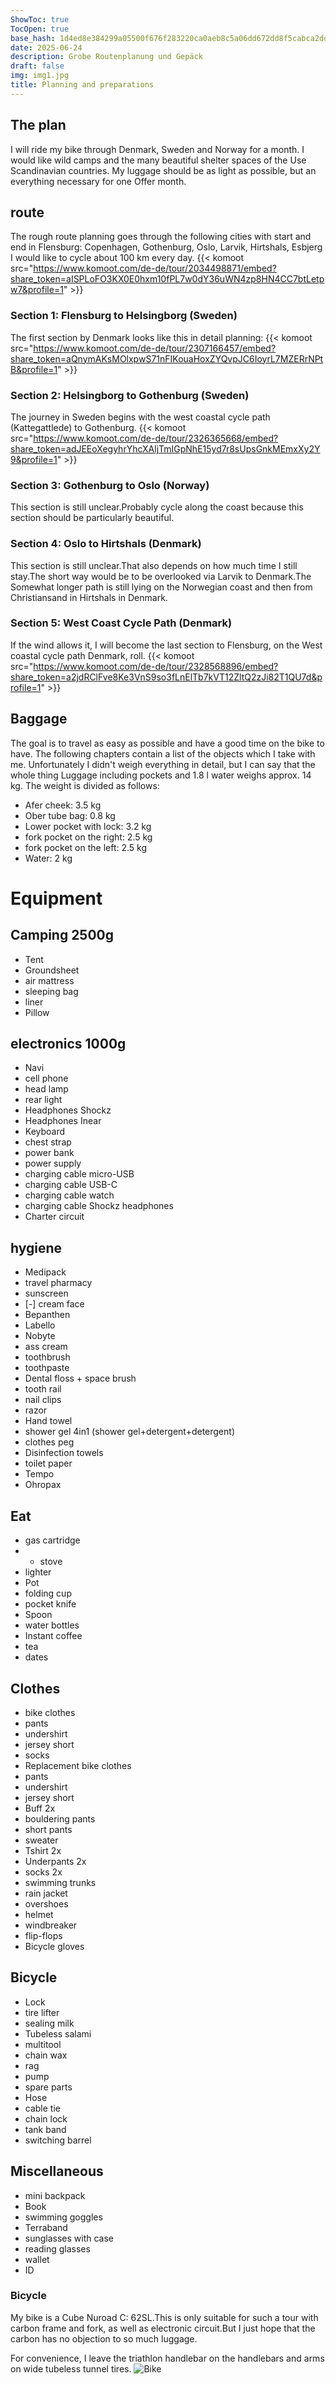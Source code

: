 ```yaml
---
ShowToc: true
TocOpen: true
base_hash: 1d4ed8e384299a05500f676f283220ca0aeb8c5a06dd672dd8f5cabca2dd6ba5
date: 2025-06-24
description: Grobe Routenplanung und Gepäck
draft: false
img: img1.jpg
title: Planning and preparations
---
```


## The plan
I will ride my bike through Denmark, Sweden and Norway for a month.
I would like wild camps and the many beautiful shelter spaces of the
Use Scandinavian countries.
My luggage should be as light as possible, but an everything necessary for one
Offer month.

## route
The rough route planning goes through the following cities with start and end in Flensburg:
Copenhagen, Gothenburg, Oslo, Larvik, Hirtshals, Esbjerg
I would like to cycle about 100 km every day.
{{< komoot src="https://www.komoot.com/de-de/tour/2034498871/embed?share_token=aISPLoFO3KX0E0hxm10fPL7w0dY36uWN4zp8HN4CC7btLetpw7&profile=1" >}}

### Section 1: Flensburg to Helsingborg (Sweden)
The first section by Denmark looks like this in detail planning:
{{< komoot src="https://www.komoot.com/de-de/tour/2307166457/embed?share_token=aQnymAKsMOlxpwS71nFIKouaHoxZYQvpJC6IoyrL7MZERrNPtB&profile=1" >}}

### Section 2: Helsingborg to Gothenburg (Sweden)
The journey in Sweden begins with the west coastal cycle path (Kattegattlede) to Gothenburg.
{{< komoot src="https://www.komoot.com/de-de/tour/2326365668/embed?share_token=adJEEoXegyhrYhcXAljTmIGpNhE15yd7r8sUpsGnkMEmxXy2Y9&profile=1" >}}

### Section 3: Gothenburg to Oslo (Norway)
This section is still unclear.Probably cycle along the coast because this section
should be particularly beautiful.

### Section 4: Oslo to Hirtshals (Denmark)
This section is still unclear.That also depends on how much time
I still stay.The short way would be to be overlooked via Larvik to Denmark.The
Somewhat longer path is still lying on the Norwegian coast and then from
Christiansand in Hirtshals in Denmark.

### Section 5: West Coast Cycle Path (Denmark)
If the wind allows it, I will become the last section to Flensburg, on the
West coastal cycle path Denmark, roll.
{{< komoot src="https://www.komoot.com/de-de/tour/2328568896/embed?share_token=a2jdRClFve8Ke3VnS9so3fLnElTb7kVT12ZltQ2zJi82T1QU7d&profile=1" >}}


## Baggage
The goal is to travel as easy as possible and have a good time on the bike
to have.
The following chapters contain a list of the objects which I
take with me.
Unfortunately I didn't weigh everything in detail, but I can say that the whole thing
Luggage including pockets and 1.8 l water weighs approx. 14 kg.
The weight is divided as follows:
- Afer cheek: 3.5 kg
- Ober tube bag: 0.8 kg
- Lower pocket with lock: 3.2 kg
- fork pocket on the right: 2.5 kg
- fork pocket on the left: 2.5 kg
- Water: 2 kg

# Equipment
## Camping 2500g
-  Tent
- Groundsheet
- air mattress
- sleeping bag
- liner
-  Pillow

## electronics 1000g
- Navi
- cell phone
- head lamp
- rear light
- Headphones Shockz
- Headphones Inear
-  Keyboard
- chest strap
- power bank
- power supply
- charging cable micro-USB
- charging cable USB-C
- charging cable watch
- charging cable Shockz headphones
- Charter circuit

## hygiene
- Medipack
- travel pharmacy
- sunscreen
- [-] cream face
- Bepanthen
- Labello
- Nobyte
- ass cream
- toothbrush
- toothpaste
- Dental floss + space brush
- tooth rail
- nail clips
- razor
-  Hand towel
- shower gel 4in1 (shower gel+detergent+detergent)
- clothes peg
- Disinfection towels
- toilet paper
- Tempo
- Ohropax

## Eat
- gas cartridge
- - stove
- lighter
-  Pot
- folding cup
- pocket knife
-  Spoon
- water bottles
- Instant coffee
- tea
- dates

## Clothes
- bike clothes
- pants
- undershirt
- jersey short
- socks
- Replacement bike clothes
- pants
- undershirt
- jersey short
- Buff 2x
- bouldering pants
-  short pants
- sweater
- Tshirt 2x
- Underpants 2x
- socks 2x
- swimming trunks
- rain jacket
- overshoes
- helmet
- windbreaker
- flip-flops
- Bicycle gloves

## Bicycle
-  Lock
- tire lifter
- sealing milk
- Tubeless salami
- multitool
- chain wax
- rag
- pump
- spare parts
- Hose
- cable tie
- chain lock
- tank band
- switching barrel

## Miscellaneous
- mini backpack
-  Book
- swimming goggles
- Terraband
- sunglasses with case
- reading glasses
- wallet
-  ID

### Bicycle
My bike is a Cube Nuroad C: 62SL.This is only suitable for such a tour with carbon frame and fork, as well as electronic circuit.But I just hope that the carbon has no objection to so much luggage.

For convenience, I leave the triathlon handlebar on the handlebars and arms on wide tubeless tunnel tires.
![Bike](img1.jpg)